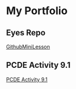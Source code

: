 # My Portfolio

## Eyes Repo
<a href="https://github.com/operator13/GitHubMiniLesson"> GithubMiniLesson </a>

## PCDE Activity 9.1
<a href="https://github.com/operator13/PCDE-Activity-9.1"> PCDE Activity 9.1 </a>

